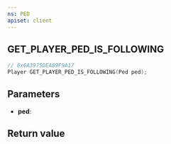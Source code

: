 ```yaml
---
ns: PED
apiset: client
---
```

## GET_PLAYER_PED_IS_FOLLOWING

```c
// 0x6A3975DEA89F9A17
Player GET_PLAYER_PED_IS_FOLLOWING(Ped ped);
```


## Parameters
* **ped**:

## Return value